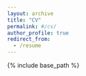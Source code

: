```yaml
---
layout: archive
title: "CV"
permalink: #/cv/
author_profile: true
redirect_from:
  - /resume
---
```


{% include base_path %}

